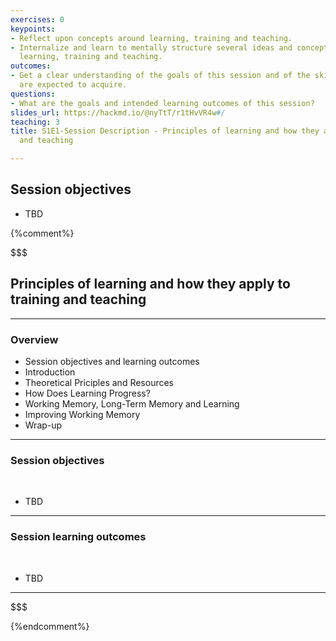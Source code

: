 ```yaml
---
exercises: 0
keypoints:
- Reflect upon concepts around learning, training and teaching.
- Internalize and learn to mentally structure several ideas and concepts related to
  learning, training and teaching.
outcomes:
- Get a clear understanding of the goals of this session and of the skil the learners
  are expected to acquire.
questions:
- What are the goals and intended learning outcomes of this session?
slides_url: https://hackmd.io/@nyTtT/r1tHvVR4w#/
teaching: 3
title: S1E1-Session Description - Principles of learning and how they apply to training
  and teaching

---
```



## Session objectives
- TBD

{%comment%}


$$$

## Principles of learning and how they apply to training and teaching

---

### Overview

- Session objectives and learning outcomes
- Introduction
- Theoretical Priciples and Resources
- How Does Learning Progress?
- Working Memory, Long-Term Memory and Learning
- Improving Working Memory
- Wrap-up
---

### Session objectives

<br/>

- TBD

---

### Session learning outcomes

<br/>

- TBD

---

$$$


{%endcomment%}
